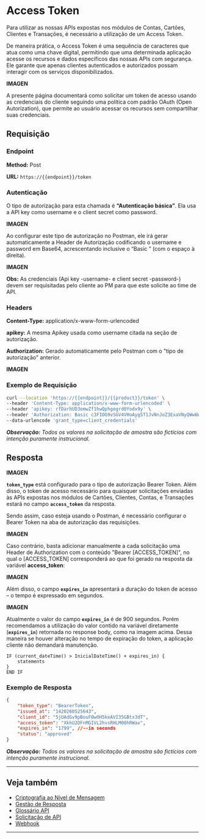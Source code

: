 
# Access Token

Para utilizar as nossas APIs expostas nos módulos de Contas, Cartões, Clientes e Transações, é necessário a utilização de um Access Token.

De maneira prática, o Access Token é uma sequência de caracteres que atua como uma chave digital, permitindo que uma determinada aplicação acesse os recursos e dados específicos das nossas APIs com segurança. Ele garante que apenas clientes autenticados e autorizados possam interagir com os serviços disponibilizados.

**IMAGEN**

A presente página documentará como solicitar um token de acesso usando as credenciais do cliente seguindo uma política com padrão OAuth (Open Autorization), que permite ao usuário acessar os recursos sem compartilhar suas credenciais.

## Requisição

### Endpoint

**Method:** Post

**URL:** `https://{{endpoint}}/token`

### Autenticação

O tipo de autorização para esta chamada é **“Autenticação básica”**. Ela usa a API key como username e o client secret como password.

**IMAGEN**

Ao configurar este tipo de autorização no Postman, ele irá gerar automaticamente a Header de Autorização codificando o username e password em Base64, acrescentando inclusive o “Basic ” (com o espaço à direita).

**IMAGEN**

**Obs:** As credenciais (Api key -username- e client secret -password-) devem ser requisitadas pelo cliente ao PM para que este solicite ao time de API.

### Headers

**Content-Type:** application/x-www-form-urlencoded

**apikey:** A mesma Apikey usada como username citada na seção de autorização.

**Authorization:** Gerado automaticamente pelo Postman com o "tipo de autorização" anterior.

**IMAGEN**

### Exemplo de Requisição

```bash
curl --location 'https://{{endpoint}}/{{product}}/token' \
--header 'Content-Type: application/x-www-form-urlencoded' \
--header 'apikey: rfDarhUD3omwZf1hwQphgegrd0Yodx9y' \
--header 'Authorization: Basic c3FIOG9vSGV4VHoAyg5T1JvNnJoZ3ExaVNyQWw6WjRsanRKZG5lQk9qUE1BVQ' \
--data-urlencode 'grant_type=client_credentials'
```

***Observação:** Todos os valores na solicitação de amostra são fictícios com intenção puramente instrucional.*

## Resposta

**IMAGEN**

**`token_type`** está configurado para o tipo de autorização Bearer Token. Além disso, o token de acesso necessário para quaisquer solicitações enviadas às APIs expostas nos módulos de Cartões, Clientes, Contas, e Transações estará no campo **`access_token`** da resposta.

Sendo assim, caso esteja usando o Postman, é necessário configurar o Bearer Token na aba de autorização das requisições.

**IMAGEN**

Caso contrário, basta adicionar manualmente a cada solicitação uma Header de Authorization com o conteúdo "Bearer [ACCESS_TOKEN]", no qual o [ACCESS_TOKEN] corresponderá ao que foi gerado na resposta da variável **access_token**:

**IMAGEN**

Além disso, o campo **`expires_in`** apresentará a duração do token de acesso – o tempo é expressado em segundos.

**IMAGEN**

Atualmente o valor do campo **`expires_in`** é de 900 segundos. Porém recomendamos a utilização do valor contido na variável diretamente (**`expires_in`**) retornada no response body, como na imagem acima. Dessa maneira se houver alteração no tempo de expiração do token, a aplicação cliente não demandará manutenção.


```pseudocode
IF (current_dateTime() > InicialDateTime() + expires_in) {
    statements
}
END IF
```

### Exemplo de Resposta
```json
{   
    "token_type": "BearerToken",
    "issued_at": "1420260525643",
    "client_id": "5jUAdGv9pBouF0wOH5keAVI35GBtx3dT",
    "access_token": "XkhU2DFnMGIVL2hvsRHLM00hRWav",
    "expires_in": "1799", //--in seconds
    "status": "approved"
}
```

***Observação:** Todos os valores na solicitação de amostra são fictícios com intenção puramente instrucional.*

---

## Veja também

- [Criptografia ao Nível de Mensagem](?path=docs/português/referência-api/criptografia.md)
- [Gestão de Resposta ](?path=docs/português/referência-api/gestão-resposta.md)
- [Glossário API](?path=docs/português/referência-api/glossário-api.md)
- [Solicitação de API](?path=docs/português/referência-api/solicitação-api.md)
- [Webhook](?path=docs/português/referência-api/5-notificações.md)

---

